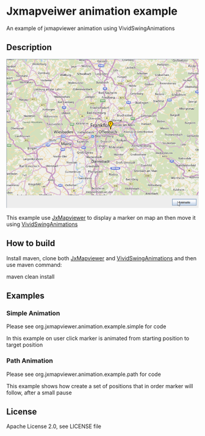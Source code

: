 # Jxmapveiwer animation example

An example of jxmapviewer animation using VividSwingAnimations

## Description

![Jxmapveiwer animation example](img/img02.gif)

This example use [JxMapviewer](https://github.com/albertotn/jxmapviewer2) to display a marker on map an then move it using 
[VividSwingAnimations](https://github.com/albertotn/VividSwingAnimations)


## How to build

Install maven, clone both [JxMapviewer](https://github.com/albertotn/jxmapviewer2) and [VividSwingAnimations](https://github.com/albertotn/VividSwingAnimations) and then use maven command: 

maven clean install


## Examples

### Simple Animation

Please see org.jxmapviewer.animation.example.simple for code

In this example on user click marker is animated from starting position to target position

### Path Animation

Please see org.jxmapviewer.animation.example.path for code

This example shows how create a set of positions that in order marker will follow, after a small pause

## License

Apache License 2.0, see LICENSE file